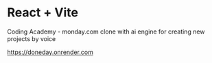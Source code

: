 # React + Vite

Coding Academy - monday.com clone with ai engine for creating new projects by voice

https://doneday.onrender.com
